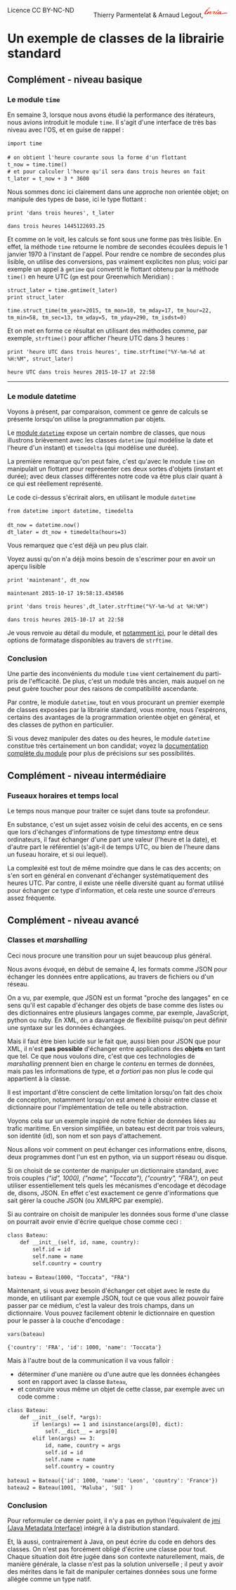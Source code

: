 
<span style="float:left;">Licence CC BY-NC-ND</span><span style="float:right;">Thierry Parmentelat &amp; Arnaud Legout,<img src="../../media/inria-25.png" style="display:inline"></span><br/>

# Un exemple de classes de la librairie standard

## Complément - niveau basique

### Le module `time`

En semaine 3, lorsque nous avons étudié la performance des itérateurs, nous avions introduit le module `time`. Il s'agit d'une interface de très bas niveau avec l'OS, et en guise de rappel :


```
import time

# on obtient l'heure courante sous la forme d'un flottant
t_now = time.time()
# et pour calculer l'heure qu'il sera dans trois heures on fait
t_later = t_now + 3 * 3600
```

Nous sommes donc ici clairement dans une approche non orientée objet; on manipule des types de base, ici le type flottant :


```
print 'dans trois heures', t_later
```

    dans trois heures 1445122693.25


Et comme on le voit, les calculs se font sous une forme pas très lisible. En effet, la méthode `time` retourne le nombre de secondes écoulées depuis le 1 janvier 1970 à l'instant de l'appel. Pour rendre ce nombre de secondes plus lisible, on utilise des conversions, pas vraiment explicites non plus; voici par exemple un appel à `gmtime` qui convertit le flottant obtenu par la méthode `time()` en heure UTC (`gm` est pour Greenwhich Meridian) :


```
struct_later = time.gmtime(t_later)
print struct_later
```

    time.struct_time(tm_year=2015, tm_mon=10, tm_mday=17, tm_hour=22, tm_min=58, tm_sec=13, tm_wday=5, tm_yday=290, tm_isdst=0)


Et on met en forme ce résultat en utilisant des méthodes comme, par exemple, `strftime()` pour afficher l'heure UTC dans 3 heures :


```
print 'heure UTC dans trois heures', time.strftime("%Y-%m-%d at %H:%M", struct_later)
```

    heure UTC dans trois heures 2015-10-17 at 22:58


---

### Le module datetime

Voyons à présent, par comparaison, comment ce genre de calculs se présente lorsqu'on utilise la programmation par objets.

Le [module `datetime`](https://docs.python.org/2/library/datetime.html) expose un certain nombre de classes, que nous illustrons brièvement avec les classes `datetime` (qui modélise la date et l'heure d'un instant) et `timedelta` (qui modélise une durée).

La première remarque qu'on peut faire, c'est qu'avec le module `time` on manipulait un flottant pour représenter ces deux sortes d'objets (instant et durée); avec deux classes différentes notre code va être plus clair quant à ce qui est réellement représenté.

Le code ci-dessus s'écrirait alors, en utilisant le module `datetime`


```
from datetime import datetime, timedelta

dt_now = datetime.now()
dt_later = dt_now + timedelta(hours=3)
```

Vous remarquez que c'est déjà un peu plus clair.

Voyez aussi qu'on n'a déjà moins besoin de s'escrimer pour en avoir un aperçu lisible


```
print 'maintenant', dt_now
```

    maintenant 2015-10-17 19:58:13.434586



```
print 'dans trois heures',dt_later.strftime("%Y-%m-%d at %H:%M")
```

    dans trois heures 2015-10-17 at 22:58


Je vous renvoie au détail du module, et [notamment  ici](https://docs.python.org/2/library/datetime.html#strftime-and-strptime-behavior), pour le détail des options de formatage disponibles au travers de `strftime`.

### Conclusion

Une partie des inconvénients du module `time` vient certainement du parti-pris de l'efficacité. De plus, c'est un module très ancien, mais auquel on ne peut guère toucher pour des raisons de compatibilité ascendante.

Par contre, le module `datetime`, tout en vous procurant un premier exemple de classes exposées par la librairie standard, vous montre, nous l'espérons, certains des avantages de la programmation orientée objet en général, et des classes de python en particulier.

Si vous devez manipuler des dates ou des heures, le module `datetime` constitue très certainement un bon candidat; voyez la [documentation complète du module](https://docs.python.org/2/library/datetime.html) pour plus de précisions sur ses possibilités.

## Complément - niveau intermédiaire

### Fuseaux horaires et temps local

Le temps nous manque pour traiter ce sujet dans toute sa profondeur.

En substance, c'est un sujet assez voisin de celui des accents, en ce sens que lors d'échanges d'informations de type *timestamp* entre deux ordinateurs, il faut échanger d'une part une valeur (l'heure et la date), et d'autre part le référentiel (s'agit-il de temps UTC, ou bien de l'heure dans un fuseau horaire, et si oui lequel).

La complexité est tout de même moindre que dans le cas des accents; on s'en sort en général en convenant d'échanger systématiquement des heures UTC. Par contre, il existe une réelle diversité quant au format utilisé pour échanger ce type d'information, et cela reste une source d'erreurs assez fréquente.

## Complément - niveau avancé

### Classes et *marshalling*

Ceci nous procure une transition pour un sujet beaucoup plus général.

Nous avons évoqué, en début de semaine 4, les formats comme JSON pour échanger les données entre applications, au travers de fichiers ou d'un réseau.

On a vu, par exemple, que JSON est un format "proche des langages" en ce sens qu'il est capable d'échanger des objets de base comme des listes ou des dictionnaires entre plusieurs langages comme, par exemple, JavaScript, python ou ruby. En XML, on a davantage de flexibilité puisqu'on peut définir une syntaxe sur les données échangées.

Mais il faut être bien lucide sur le fait que, aussi bien pour JSON que pour XML, il n'est **pas  possible** d'échanger entre applications des **objets** en tant que tel. Ce que nous voulons dire, c'est que ces technologies de *marshalling* prennent bien en charge le *contenu* en termes de données, mais pas les informations de type, et *a fortiori* pas non plus le code qui appartient à la classe.

Il est important d'être conscient de cette limitation lorsqu'on fait des choix de conception, notamment lorsqu'on est amené à choisir entre classe et dictionnaire pour l'implémentation de telle ou telle abstraction.

Voyons cela sur un exemple inspiré de notre fichier de données liées au trafic maritime. En version simplifiée, un bateau est décrit par trois valeurs, son identité (id), son nom et son pays d'attachement.

Nous allons voir comment on peut échanger ces informations entre, disons, deux programmes dont l'un est en python, via un support réseau ou disque.

Si on choisit de se contenter de manipuler un dictionnaire standard, avec trois couples *("id", 1000), ("name", "Toccata"), ("country", "FRA")*, on peut utiliser essentiellement tels quels les mécanismes d'encodage et décodage de, disons, JSON. En effet c'est exactement ce genre d'informations que sait gérer la couche JSON (ou XMLRPC par exemple).

Si au contraire on choisit de manipuler les données sous forme d'une classe on pourrait avoir envie d'écrire quelque chose comme ceci&nbsp;:


```
class Bateau:
    def __init__(self, id, name, country):
        self.id = id
        self.name = name
        self.country = country

bateau = Bateau(1000, "Toccata", "FRA")
```

Maintenant, si vous avez besoin d'échanger cet objet avec le reste du monde, en utilisant par exemple JSON, tout ce que vous allez pouvoir faire passer par ce médium, c'est la valeur des trois champs, dans un dictionnaire. Vous pouvez facilement obtenir le dictionnaire en question pour le passer à la couche d'encodage&nbsp;:


```
vars(bateau)
```




    {'country': 'FRA', 'id': 1000, 'name': 'Toccata'}



Mais à l'autre bout de la communication il va vous falloir&nbsp;:
 * déterminer d'une manière ou d'une autre que les données échangées sont en rapport avec la classe `Bateau`,
 * et construire vous même un objet de cette classe, par exemple avec un code comme&nbsp;:


```
class Bateau:
    def __init__(self, *args):
        if len(args) == 1 and isinstance(args[0], dict):
            self.__dict__ = args[0]
        elif len(args) == 3:
            id, name, country = args
            self.id = id
            self.name = name
            self.country = country

bateau1 = Bateau({'id': 1000, 'name': 'Leon', 'country': 'France'})
bateau2 = Bateau(1001, 'Maluba', 'SUI' )
```

### Conclusion

Pour reformuler ce dernier point, il n'y a pas en python l'équivalent de [jmi (Java Metadata Interface)](https://en.wikipedia.org/wiki/Java_Metadata_Interface) intégré à la distribution standard.

Et, là aussi, contrairement à Java, on peut écrire du code en dehors des classes. On n'est pas forcément obligé d'écrire une classe pour tout. Chaque situation doit être jugée dans son contexte naturellement, mais, de manière générale, la classe n'est pas la solution universelle&nbsp;; il peut y avoir des mérites dans le fait de manipuler certaines données sous une forme allégée comme un type natif.
